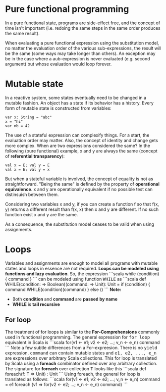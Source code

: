<h1>Pure functional programming</h1>

In a pure functional state, programs are side-effect free, and the concept of time isn't important (i.e. redoing the same steps in the same order produces the same result).

When evaluating a pure functional expression using the substitution model, no matter the evaluation order of the various sub-expressions, the result will be the same (some ways may take longer than others). An exception may be in the case where a aub-expression is never evaluated (e.g. second argument) but whose evaluation would loop forever.

<h1>Mutable state</h1>

In a reactive system, some states eventually need to be changed in a mutable fashion. An object has a state if its behavior has a history. Every form of mutable state is constructed from variables:

    var x: String = "abc"
    x = "hi"
    var nb = 42

The use of a stateful expression can complexify things. For a start, the evaluation order may matter. Also, the concept of identity and change gets more complex. When are two expressions considered the same? In the following (pure functional) example, x and y are always the same (concept of <b>referential transparency</b>):

    val x = E; val y = E
    val x = E; val y = x

But when a stateful variable is involved, the concept of equality is not as straightforward. "Being the same" is defined by the property of <b>operational equivalence</b>. x and y are operationally equivalent if no possible test can distinsuish between them.

Considering two variables x and y, if you can create a function f so that f(x, y) returns a different result than f(x, x) then x and y are different. If no such function exist x and y are the same.

As a consequence, the substitution model ceases to be valid when using assignments.

<h1> Loops </h1>
Variables and assignments are enough to model all programs with mutable states and loops in essence are not required. <b>Loops can be modeled using functions and lazy evaluation</b>. So, the expression
```scala
    while (condition) { command }
```
can be modeled using function <tt>WHILE</tt> as
```scala
    def WHILE(condition: => Boolean)(command: => Unit): Unit = 
        if (condition) {
            command
            WHILE(condition)(command)
        }
        else ()
```
<b>Note:</b> 
<ul>
    <li> Both <b> condition </b> and <b> command </b> are <b> passed by name </b></li>
    <li> <b>WHILE</b> is <b>tail recursive</b></li>
</ul>
    

<h2>For loop</h2>
The treatment of for loops is similar to the <b>For-Comprehensions</b> commonly used in functional programming. The general expression for <tt>for loop</tt> equivalent in Scala is 
```scala
    for(v1 <- e1; v2 <- e2; ...; v_n <- e_n) command
```
Note a few subtle differences from a For-expreesion. There is no <tt>yield</tt> expression, <tt>command</tt> can contain mutable states and <tt>e1, e2, ..., e_n</tt> are expressions over arbitrary Scala collections. This for loop is translated by Scala using a <b>foreach</b> combinator defined over any arbitrary collection. The signature for <b>foreach</b> over collection <b>T</b> looks like this
```scala
def foreach(f: T => Unit) : Unit
```
Using foreach, the general for loop is translated as follows:
```scala
    for(v1 <- e1; v2 <- e2; ...; v_n <- e_n) command = e1 foreach (v1 => for(v2 <- e2; ...; v_n <- e_n) command)
```
